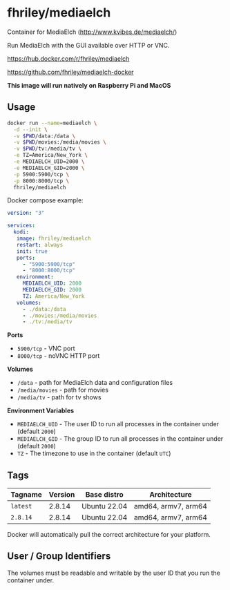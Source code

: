 # fhriley/mediaelch

Container for MediaElch (http://www.kvibes.de/mediaelch/)

Run MediaElch with the GUI available over HTTP or VNC.

https://hub.docker.com/r/fhriley/mediaelch

https://github.com/fhriley/mediaelch-docker

**This image will run natively on Raspberry Pi and MacOS**

## Usage

```bash
docker run --name=mediaelch \
  -d --init \
  -v $PWD/data:/data \
  -v $PWD/movies:/media/movies \
  -v $PWD/tv:/media/tv \
  -e TZ=America/New_York \
  -e MEDIAELCH_UID=2000 \
  -e MEDIAELCH_GID=2000 \
  -p 5900:5900/tcp \
  -p 8000:8000/tcp \
  fhriley/mediaelch
```

Docker compose example:

```yaml
version: "3"

services:
  kodi:
   image: fhriley/mediaelch
   restart: always
   init: true
   ports:
     - "5900:5900/tcp"
     - "8000:8000/tcp"
   environment:
     MEDIAELCH_UID: 2000
     MEDIAELCH_GID: 2000
     TZ: America/New_York
   volumes:
     - ./data:/data
     - ./movies:/media/movies
     - ./tv:/media/tv 
```

**Ports**

* `5900/tcp` - VNC port
* `8000/tcp` - noVNC HTTP port

**Volumes**

* `/data` - path for MediaElch data and configuration files
* `/media/movies` - path for movies
* `/media/tv` - path for tv shows

**Environment Variables**

* `MEDIAELCH_UID` - The user ID to run all processes in the container under (default `2000`)
* `MEDIAELCH_GID` - The group ID to run all processes in the container under (default `2000`)
* `TZ` - The timezone to use in the container (default `UTC`)

## Tags

| Tagname  | Version  | Base distro | Architecture         |
|----------|---------|--------------|----------------------|
| `latest` | 2.8.14  | Ubuntu 22.04 | amd64, armv7, arm64  |
| `2.8.14` | 2.8.14  | Ubuntu 22.04 | amd64, armv7, arm64  |

Docker will automatically pull the correct architecture for your platform.

## User / Group Identifiers

The volumes must be readable and writable by the user ID that you run the container under.
